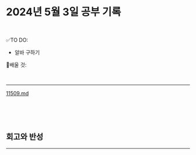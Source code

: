 # 2024년 5월 3일 공부 기록 

<br>

✅TO DO: 

- 알바 구하기


💭배울 것:


<br>

---


[11509.md](..%2F..%2F..%2FAlgorithm%2FSolvedProblem%2F%EA%B7%B8%EB%A6%AC%EB%94%94%2F11509%2F11509.md)

<br><br><br>





## 회고와 반성

---

